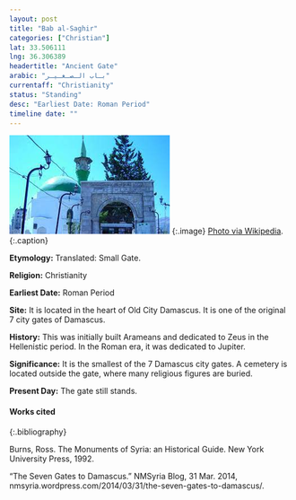 ```yaml
---
layout: post
title: "Bab al-Saghir"
categories: ["Christian"]
lat: 33.506111
lng: 36.306389
headertitle: "Ancient Gate"
arabic: "بـاب الـصـغـيـر"
currentaff: "Christianity"
status: "Standing"
desc: "Earliest Date: Roman Period"
timeline date: ""
---
```

![Bab al-Saghir](images/saghir.jpeg)
   {:.image}
[Photo via Wikipedia](https://en.wikipedia.org/wiki/Bab_al-Saghir#/media/File:Baab-Sagheer.jpg).
   {:.caption}

**Etymology:** Translated: Small Gate.

**Religion:** Christianity

**Earliest Date:** Roman Period

**Site:** It is located in the heart of Old City Damascus. It is one of the original 7 city gates of Damascus.

**History:** This was initially built Arameans and dedicated to Zeus in the Hellenistic period. In the Roman era, it was dedicated to Jupiter. 

**Significance:** It is the smallest of the 7 Damascus city gates. A cemetery is located outside the gate, where many religious figures are buried.  

**Present Day:** The gate still stands. 


#### Works cited

{:.bibliography}

Burns, Ross. The Monuments of Syria: an Historical Guide. New York University Press, 1992. 

“The Seven Gates to Damascus.” NMSyria Blog, 31 Mar. 2014, nmsyria.wordpress.com/2014/03/31/the-seven-gates-to-damascus/.